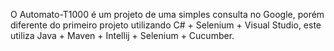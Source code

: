 O Automato-T1000 é um projeto de uma simples consulta no Google, porém diferente do primeiro projeto utilizando 
C# + Selenium + Visual Studio, este utiliza Java + Maven + Intellij + Selenium + Cucumber.
